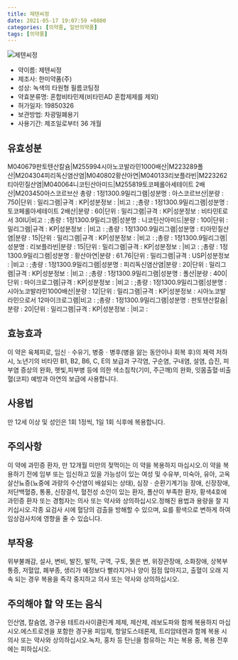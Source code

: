 ```yaml
---
title: 제텐씨정
date: 2021-05-17 19:07:59 +0800
categories: [의약품, 일반의약품]
tags: [의약품]
---
```

![제텐씨정](https://nedrug.mfds.go.kr/pbp/cmn/itemImageDownload/151732685268700094)

- 약이름: 제텐씨정
- 제조사: 한미약품(주)
- 성상: 녹색의 타원형 필름코팅정
- 약효분류명: 혼합비타민제(비타민AD 혼합제제를 제외)
- 허가일자: 19850326
- 보관방법: 차광밀폐용기
- 사용기간: 제조일로부터 36 개월
## 유효성분
M040679판토텐산칼슘|M255994시아노코발라민1000배산|M223289폴산|M204304피리독신염산염|M040802황산아연|M040133리보플라빈|M223262티아민질산염|M040064니코틴산아미드|M255819토코페롤아세테이트 2배산|M203450아스코르브산
총량 : 1정1300.9밀리그램|성분명 : 아스코르브산|분량 : 750|단위 : 밀리그램|규격 : KP|성분정보 : |비고 : ;총량 : 1정1300.9밀리그램|성분명 : 토코페롤아세테이트 2배산|분량 : 60|단위 : 밀리그램|규격 : KP|성분정보 : 비타민E로서 30IU|비고 : ;총량 : 1정1300.9밀리그램|성분명 : 니코틴산아미드|분량 : 100|단위 : 밀리그램|규격 : KP|성분정보 : |비고 : ;총량 : 1정1300.9밀리그램|성분명 : 티아민질산염|분량 : 15|단위 : 밀리그램|규격 : KP|성분정보 : |비고 : ;총량 : 1정1300.9밀리그램|성분명 : 리보플라빈|분량 : 15|단위 : 밀리그램|규격 : KP|성분정보 : |비고 : ;총량 : 1정1300.9밀리그램|성분명 : 황산아연|분량 : 61.76|단위 : 밀리그램|규격 : USP|성분정보 : |비고 : ;총량 : 1정1300.9밀리그램|성분명 : 피리독신염산염|분량 : 20|단위 : 밀리그램|규격 : KP|성분정보 : |비고 : ;총량 : 1정1300.9밀리그램|성분명 : 폴산|분량 : 400|단위 : 마이크로그램|규격 : KP|성분정보 : |비고 : ;총량 : 1정1300.9밀리그램|성분명 : 시아노코발라민1000배산|분량 : 12|단위 : 밀리그램|규격 : KP|성분정보 : 시아노코발라민으로서 12마이크로그램|비고 : ;총량 : 1정1300.9밀리그램|성분명 : 판토텐산칼슘|분량 : 20|단위 : 밀리그램|규격 : KP|성분정보 : |비고 :
## 효능효과
이 약은 육체피로, 임신ㆍ수유기, 병중ㆍ병후(병을 앓는 동안이나 회복 후)의 체력 저하 시, 노년기의 비타민 B1, B2, B6, C, E의 보급과 구각염, 구순염, 구내염, 설염, 습진, 피부염 증상의 완화, 햇빛,피부병 등에 의한 색소침착(기미, 주근깨)의 완화, 잇몸출혈·비출혈(코피) 예방과 아연의 보급에 사용합니다.
## 사용법
만 12세 이상 및 성인은 1회 1정씩, 1일 1회 식후에 복용합니다.
## 주의사항
이 약에 과민증 환자, 만 12개월 미만의 젖먹이는 이 약을 복용하지 마십시오.이 약을 복용하기 전에 임부 또는 임신하고 있을 가능성이 있는 여성 및 수유부, 미숙아, 유아, 고옥살산뇨증(뇨중에 과량의 수산염이 배설되는 상태), 심장ㆍ순환기계기능 장애, 신장장애, 저단백혈증, 통풍, 신장결석, 혈전성 소인이 있는 환자, 폴산이 부족한 환자, 황색4호에 과민증 환자 또는 경험자는 의사 또는 약사와 상의하십시오.정해진 용법과 용량을 잘 지키십시오.각종 요검사 시에 혈당의 검출을 방해할 수 있으며, 요를 황색으로 변하게 하여 임상검사치에 영향을 줄 수 있습니다.
## 부작용
위부불쾌감, 설사, 변비, 발진, 발적, 구역, 구토, 묽은 변, 위장관장애, 소화장애, 상복부통증, 저혈압, 폐부종, 생리가 예정보다 빨라지거나 양이 점점 많아지고, 출혈이 오래 지속 되는 경우 복용을 즉각 중지하고 의사 또는 약사와 상의하십시오.
## 주의해야 할 약 또는 음식
인산염, 칼슘염, 경구용 테트라사이클린계 제제, 제산제, 레보도파와 함께 복용하지 마십시오.에스트로겐을 포함한 경구용 피임제, 항알도스테론제, 트리암테렌과 함께 복용 시 의사 또는 약사와 상의하십시오.녹차, 홍차 등 탄닌을 함유하는 차는 복용 중, 복용 전후에는 피하십시오.
